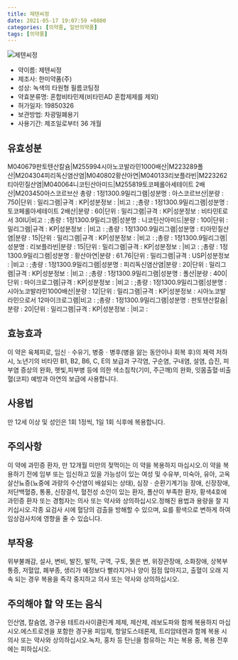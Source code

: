 ```yaml
---
title: 제텐씨정
date: 2021-05-17 19:07:59 +0800
categories: [의약품, 일반의약품]
tags: [의약품]
---
```

![제텐씨정](https://nedrug.mfds.go.kr/pbp/cmn/itemImageDownload/151732685268700094)

- 약이름: 제텐씨정
- 제조사: 한미약품(주)
- 성상: 녹색의 타원형 필름코팅정
- 약효분류명: 혼합비타민제(비타민AD 혼합제제를 제외)
- 허가일자: 19850326
- 보관방법: 차광밀폐용기
- 사용기간: 제조일로부터 36 개월
## 유효성분
M040679판토텐산칼슘|M255994시아노코발라민1000배산|M223289폴산|M204304피리독신염산염|M040802황산아연|M040133리보플라빈|M223262티아민질산염|M040064니코틴산아미드|M255819토코페롤아세테이트 2배산|M203450아스코르브산
총량 : 1정1300.9밀리그램|성분명 : 아스코르브산|분량 : 750|단위 : 밀리그램|규격 : KP|성분정보 : |비고 : ;총량 : 1정1300.9밀리그램|성분명 : 토코페롤아세테이트 2배산|분량 : 60|단위 : 밀리그램|규격 : KP|성분정보 : 비타민E로서 30IU|비고 : ;총량 : 1정1300.9밀리그램|성분명 : 니코틴산아미드|분량 : 100|단위 : 밀리그램|규격 : KP|성분정보 : |비고 : ;총량 : 1정1300.9밀리그램|성분명 : 티아민질산염|분량 : 15|단위 : 밀리그램|규격 : KP|성분정보 : |비고 : ;총량 : 1정1300.9밀리그램|성분명 : 리보플라빈|분량 : 15|단위 : 밀리그램|규격 : KP|성분정보 : |비고 : ;총량 : 1정1300.9밀리그램|성분명 : 황산아연|분량 : 61.76|단위 : 밀리그램|규격 : USP|성분정보 : |비고 : ;총량 : 1정1300.9밀리그램|성분명 : 피리독신염산염|분량 : 20|단위 : 밀리그램|규격 : KP|성분정보 : |비고 : ;총량 : 1정1300.9밀리그램|성분명 : 폴산|분량 : 400|단위 : 마이크로그램|규격 : KP|성분정보 : |비고 : ;총량 : 1정1300.9밀리그램|성분명 : 시아노코발라민1000배산|분량 : 12|단위 : 밀리그램|규격 : KP|성분정보 : 시아노코발라민으로서 12마이크로그램|비고 : ;총량 : 1정1300.9밀리그램|성분명 : 판토텐산칼슘|분량 : 20|단위 : 밀리그램|규격 : KP|성분정보 : |비고 :
## 효능효과
이 약은 육체피로, 임신ㆍ수유기, 병중ㆍ병후(병을 앓는 동안이나 회복 후)의 체력 저하 시, 노년기의 비타민 B1, B2, B6, C, E의 보급과 구각염, 구순염, 구내염, 설염, 습진, 피부염 증상의 완화, 햇빛,피부병 등에 의한 색소침착(기미, 주근깨)의 완화, 잇몸출혈·비출혈(코피) 예방과 아연의 보급에 사용합니다.
## 사용법
만 12세 이상 및 성인은 1회 1정씩, 1일 1회 식후에 복용합니다.
## 주의사항
이 약에 과민증 환자, 만 12개월 미만의 젖먹이는 이 약을 복용하지 마십시오.이 약을 복용하기 전에 임부 또는 임신하고 있을 가능성이 있는 여성 및 수유부, 미숙아, 유아, 고옥살산뇨증(뇨중에 과량의 수산염이 배설되는 상태), 심장ㆍ순환기계기능 장애, 신장장애, 저단백혈증, 통풍, 신장결석, 혈전성 소인이 있는 환자, 폴산이 부족한 환자, 황색4호에 과민증 환자 또는 경험자는 의사 또는 약사와 상의하십시오.정해진 용법과 용량을 잘 지키십시오.각종 요검사 시에 혈당의 검출을 방해할 수 있으며, 요를 황색으로 변하게 하여 임상검사치에 영향을 줄 수 있습니다.
## 부작용
위부불쾌감, 설사, 변비, 발진, 발적, 구역, 구토, 묽은 변, 위장관장애, 소화장애, 상복부통증, 저혈압, 폐부종, 생리가 예정보다 빨라지거나 양이 점점 많아지고, 출혈이 오래 지속 되는 경우 복용을 즉각 중지하고 의사 또는 약사와 상의하십시오.
## 주의해야 할 약 또는 음식
인산염, 칼슘염, 경구용 테트라사이클린계 제제, 제산제, 레보도파와 함께 복용하지 마십시오.에스트로겐을 포함한 경구용 피임제, 항알도스테론제, 트리암테렌과 함께 복용 시 의사 또는 약사와 상의하십시오.녹차, 홍차 등 탄닌을 함유하는 차는 복용 중, 복용 전후에는 피하십시오.
